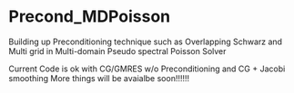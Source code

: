 # Precond_MDPoisson
Building up Preconditioning technique such as Overlapping Schwarz and Multi grid in Multi-domain Pseudo spectral Poisson Solver

Current Code is ok with CG/GMRES w/o Preconditioning and CG + Jacobi smoothing
More things will be avaialbe soon!!!!!!
